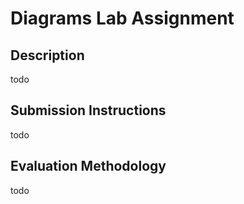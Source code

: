 # Diagrams Lab Assignment

## Description

todo

## Submission Instructions

todo

## Evaluation Methodology

todo
